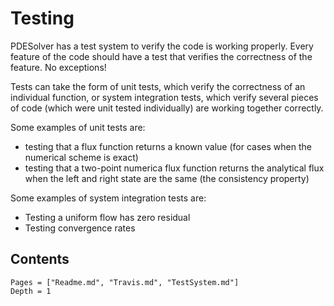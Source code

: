 # Testing

PDESolver has a test system to verify the code is working properly.
Every feature of the code should have a test that verifies the correctness
of the feature.  No exceptions!

Tests can take the form of unit tests, which verify the correctness of an
individual function, or system integration tests, which verify several
pieces of code (which were unit tested individually) are working together
correctly.

Some examples of unit tests are:

 * testing that a flux function returns a known value (for cases when the numerical scheme is exact)
 * testing that a two-point numerica flux function returns the analytical flux when the left and right state are the same (the consistency property)

Some examples of system integration tests are:

 * Testing a uniform flow has zero residual
 * Testing convergence rates


## Contents

```@contents
Pages = ["Readme.md", "Travis.md", "TestSystem.md"]
Depth = 1
```




